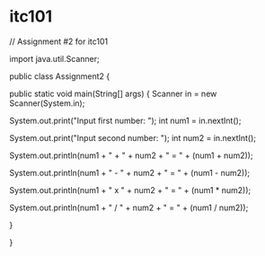 # itc101

// Assignment #2 for itc101

import java.util.Scanner;
 
public class Assignment2 {
 
 public static void main(String[] args) {
  Scanner in = new Scanner(System.in);
   
  System.out.print("Input first number: ");
  int num1 = in.nextInt();
   
  System.out.print("Input second number: ");
  int num2 = in.nextInt();
   
 
  System.out.println(num1 + " + " + num2 + " = " + 
  (num1 + num2));
   
  System.out.println(num1 + " - " + num2 + " = " + 
  (num1 - num2));
   
  System.out.println(num1 + " x " + num2 + " = " + 
  (num1 * num2));
   
  System.out.println(num1 + " / " + num2 + " = " + 
  (num1 / num2));
 
 
 }
 
}

